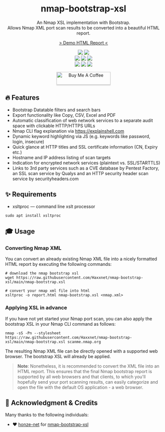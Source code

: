 <div align="center" width="100%">
    <h1>nmap-bootstrap-xsl</h1>
    <p>An Nmap XSL implementation with Bootstrap.<br>Allows Nmap XML port scan results to be converted into a beautiful HTML report.</p><p>
    <a target="_blank" href="https://haxxnet.github.io/nmap-bootstrap-xsl/report.html">> Demo HTML Report <</a><p>
    <a target="_blank" href="https://github.com/l4rm4nd"><img src="https://img.shields.io/badge/maintainer-LRVT-orange" /></a>
    <a target="_blank" href="https://GitHub.com/Haxxnet/nmap-bootstrap-xsl/graphs/contributors/"><img src="https://img.shields.io/github/contributors/Haxxnet/nmap-bootstrap-xsl.svg" /></a><br>
    <a target="_blank" href="https://GitHub.com/Haxxnet/nmap-bootstrap-xsl/commits/"><img src="https://img.shields.io/github/last-commit/Haxxnet/nmap-bootstrap-xsl.svg" /></a>
    <a target="_blank" href="https://GitHub.com/Haxxnet/nmap-bootstrap-xsl/issues/"><img src="https://img.shields.io/github/issues/Haxxnet/nmap-bootstrap-xsl.svg" /></a>
    <a target="_blank" href="https://github.com/Haxxnet/nmap-bootstrap-xsl/issues?q=is%3Aissue+is%3Aclosed"><img src="https://img.shields.io/github/issues-closed/Haxxnet/nmap-bootstrap-xsl.svg" /></a><br>
        <a target="_blank" href="https://github.com/Haxxnet/nmap-bootstrap-xsl/stargazers"><img src="https://img.shields.io/github/stars/Haxxnet/nmap-bootstrap-xsl.svg?style=social&label=Star" /></a>
    <a target="_blank" href="https://github.com/Haxxnet/nmap-bootstrap-xsl/network/members"><img src="https://img.shields.io/github/forks/Haxxnet/nmap-bootstrap-xsl.svg?style=social&label=Fork" /></a>
    <a target="_blank" href="https://github.com/Haxxnet/nmap-bootstrap-xsl/watchers"><img src="https://img.shields.io/github/watchers/Haxxnet/nmap-bootstrap-xsl.svg?style=social&label=Watch" /></a><p>
    <a href="https://www.buymeacoffee.com/LRVT" target="_blank"><img src="https://www.buymeacoffee.com/assets/img/custom_images/orange_img.png" alt="Buy Me A Coffee" style="height: 41px !important;width: 174px !important;box-shadow: 0px 3px 2px 0px rgba(190, 190, 190, 0.5) !important;-webkit-box-shadow: 0px 3px 2px 0px rgba(190, 190, 190, 0.5) !important;" ></a>
</div>

## 🔥 Features

- Bootstrap Datatable filters and search bars
- Export functionality like Copy, CSV, Excel and PDF
- Automatic classification of web network services to a separate audit space with clickable HTTP/HTTPS URLs
- Nmap CLI flag explanation via https://explainshell.com
- Dynamic keyword highlighting via JS (e.g. keywords like password, login, insecure)
- Quick glance at HTTP titles and SSL certificate information (CN, Expiry etc.)
- Hostname and IP address listing of scan targets
- Indication for encrypted network services (plaintext vs. SSL/STARTTLS)
- Links to 3rd party services such as a CVE database by Pentest Factory, an SSL scan service by Qualys and an HTTP security header scan service by securityheaders.com
    
## ✨ Requirements
- xsltproc — command line xslt processor

````
sudo apt install xsltproc
````

## 🎓 Usage

### Converting Nmap XML

You can convert an already existing Nmap XML file into a nicely formatted HTML report by executing the following commands:

````
# download the nmap bootstrap xsl
wget https://raw.githubusercontent.com/Haxxnet/nmap-bootstrap-xsl/main/nmap-bootstrap.xsl

# convert your nmap xml file into html
xsltproc -o report.html nmap-bootstrap.xsl <nmap.xml>
````

### Applying XSL in advance

If you have not yet started your Nmap port scan, you can also apply the bootstrap XSL in your Nmap CLI command as follows:

````
nmap -sS -Pn --stylesheet https://raw.githubusercontent.com/Haxxnet/nmap-bootstrap-xsl/main/nmap-bootstrap.xsl scanme.nmap.org
````

The resulting Nmap XML file can be directly opened with a supported web browser. The bootstrap XSL will already be applied.

> **Note**:
> Nonetheless, it is recommended to convert the XML file into an HTML report. This ensures that the final Nmap bootstrap report is supported by all web browsers and that clients, to which you'll hopefully send your port scanning results, can easily categorize and open the file with the default OS application - a web browser.

## 💎 Acknowledgment & Credits

Many thanks to the following individuals:

- ❤ [honze-net](https://github.com/honze-net) for [nmap-bootstrap-xsl](https://github.com/honze-net/nmap-bootstrap-xsl)
